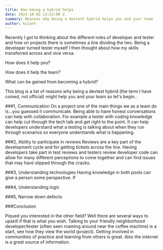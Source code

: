 ```yaml
---
title: How being a hybrid helps
date: 2023-10-02 13:53:00 Z
summary: Reasons why being a devtest hybrid helps you and your team
author: kclark
---
```


Recently I got to thinking about the different roles of developer and tester and how on projects there is sometimes a line dividing the two. Being a developer turned tester myself I then thought about how my skills transferred across and vice versa. 

How does it help you? 

How does it help the team? 

What can be gained from becoming a hybrid?

This blog is a list of reasons why being a devtest hybrid (the term I have coined, not official) might help you and your team so let's begin..

###1, Communication
On a project one of the main things we as a team do is...you guessed it communicate. Being able to have honest conversations can help with collaboration. For example a tester with coding knowledge can help cut through the tech talk and get right to the point. It can help developers understand what a testing is talking about when they run through scenarios so everyone understands what is happening.

###2, Ability to participate in reviews
Reviews are a key part of the development cycle and for getting tickets across the line. Having developers take part in test reviews and testers review developer code can allow for many different perceptions to come together and can find issues that may have slipped through the cracks.

###3, Understanding technologies
Having knowledge in both pools can give a person some perspective. If


###4, Understanding logic


###5, Narrow down defects


###Conclusion


Piqued you interested in the other field? Well there are several ways to upskill if that is what you wish. Talking to your friendly neighborhood developer/tester (often seen roaming around near the coffee machine) is a start, see how they view the world (project). Getting involved in communities of practice and learning from others is great. Also the internet is a great source of information.
